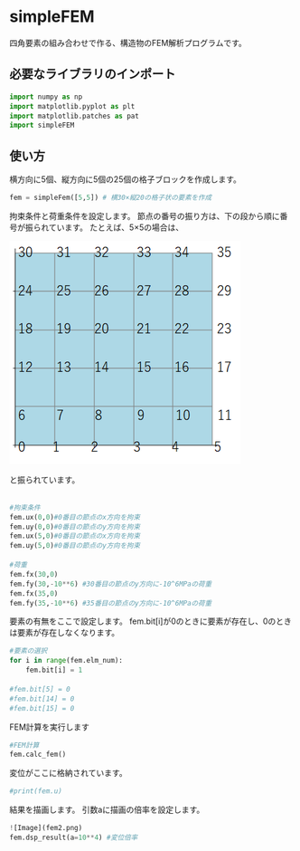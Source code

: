 # simpleFEM

四角要素の組み合わせで作る、構造物のFEM解析プログラムです。

## 必要なライブラリのインポート
```python
import numpy as np  
import matplotlib.pyplot as plt  
import matplotlib.patches as pat  
import simpleFEM  
```
## 使い方
横方向に5個、縦方向に5個の25個の格子ブロックを作成します。
```python
fem = simpleFem([5,5]) # 横30×縦20の格子状の要素を作成
```
拘束条件と荷重条件を設定します。
節点の番号の振り方は、下の段から順に番号が振られています。
たとえば、5×5の場合は、

![Image](fem.png)

と振られています。
```python

#拘束条件
fem.ux(0,0)#0番目の節点のx方向を拘束
fem.uy(0,0)#0番目の節点のy方向を拘束
fem.ux(5,0)#0番目の節点のx方向を拘束
fem.uy(5,0)#0番目の節点のy方向を拘束

#荷重
fem.fx(30,0) 
fem.fy(30,-10**6) #30番目の節点のy方向に-10^6MPaの荷重
fem.fx(35,0)
fem.fy(35,-10**6) #35番目の節点のy方向に-10^6MPaの荷重
```
要素の有無をここで設定します。
fem.bit[i]が0のときに要素が存在し、0のときは要素が存在しなくなります。
```python
#要素の選択
for i in range(fem.elm_num):
    fem.bit[i] = 1

#fem.bit[5] = 0
#fem.bit[14] = 0
#fem.bit[15] = 0
```
FEM計算を実行します
```python
#FEM計算
fem.calc_fem()
```
変位がここに格納されています。
```python
#print(fem.u)
```
結果を描画します。
引数aに描画の倍率を設定します。
```python
![Image](fem2.png)
fem.dsp_result(a=10**4) #変位倍率
```
